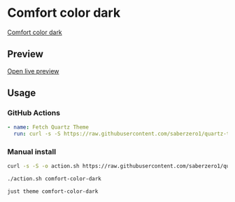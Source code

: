 # Comfort color dark

[Comfort color dark](#)

## Preview

[Open live preview](https://quartz-themes.github.io/comfort-color-dark/)

## Usage

### GitHub Actions

```yaml
- name: Fetch Quartz Theme
  run: curl -s -S https://raw.githubusercontent.com/saberzero1/quartz-themes/master/action.sh | bash -s -- comfort-color-dark
```

### Manual install

```bash
curl -s -S -o action.sh https://raw.githubusercontent.com/saberzero1/quartz-themes/master/action.sh

./action.sh comfort-color-dark
```

```bash
just theme comfort-color-dark
```
